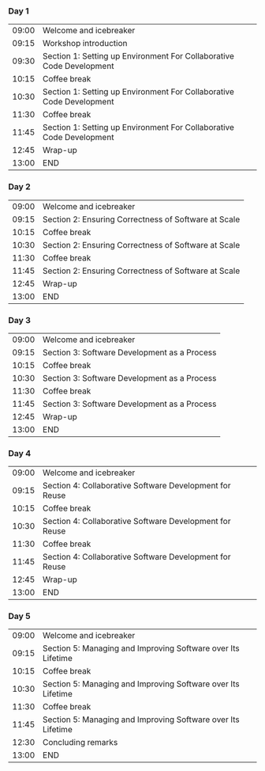 

<div class="row">
  <div class="col-md-6">
    <h3>Day 1</h3>
    <table class="table table-striped">
      <tr> <td>09:00</td> <td>Welcome and icebreaker </td> </tr>
      <tr> <td>09:15</td>  <td>Workshop introduction</td></tr
      <tr> <td>09:30</td>  <td>Section 1: Setting up Environment For Collaborative Code Development</td></tr
      <tr> <td>10:15</td>  <td>Coffee break</td> </tr>
      <tr> <td>10:30</td>  <td>Section 1: Setting up Environment For Collaborative Code Development</td></tr
      <tr> <td>11:30</td>  <td>Coffee break</td> </tr>
      <tr> <td>11:45</td> <td>Section 1: Setting up Environment For Collaborative Code Development</td></tr
      <tr> <td>12:45</td>  <td>Wrap-up</td> </tr>
      <tr> <td>13:00</td>  <td>END</td> </tr>
     </table>
  </div>
  <div class="col-md-6">
    <h3>Day 2</h3>
    <table class="table table-striped">
      <tr> <td>09:00</td>  <td>Welcome and icebreaker</td> </tr>
      <tr> <td>09:15</td>  <td>Section 2: Ensuring Correctness of Software at Scale</td> </tr>
      <tr> <td>10:15</td>  <td>Coffee break</td> </tr>
      <tr> <td>10:30</td>  <td>Section 2: Ensuring Correctness of Software at Scale</td> </tr>
      <tr> <td>11:30</td>  <td>Coffee break</td> </tr>
      <tr> <td>11:45</td>  <td>Section 2: Ensuring Correctness of Software at Scale</td> </tr>
      <tr> <td>12:45</td>  <td>Wrap-up</td> </tr>
      <tr> <td>13:00</td>  <td>END</td> </tr>
    </table>
  </div>
</div>
<div class="row">  
   <div class="col-md-6">
    <h3>Day 3</h3>
    <table class="table table-striped">
      <tr> <td>09:00</td>  <td>Welcome and icebreaker</td> </tr>
      <tr> <td>09:15</td>  <td>Section 3: Software Development as a Process</td></tr>
      <tr> <td>10:15</td>  <td>Coffee break</td> </tr>
      <tr> <td>10:30</td>  <td>Section 3: Software Development as a Process</td></tr>
      <tr> <td>11:30</td>  <td>Coffee break</td> </tr>
      <tr> <td>11:45</td>  <td>Section 3: Software Development as a Process</td></tr>
      <tr> <td>12:45</td>  <td>Wrap-up</td> </tr>
      <tr> <td>13:00</td>  <td>END</td> </tr>
    </table>
  </div>
  <div class="col-md-6">
    <h3>Day 4</h3>
    <table class="table table-striped">
      <tr> <td>09:00</td>  <td>Welcome and icebreaker</td> </tr>
      <tr> <td>09:15</td>  <td>Section 4: Collaborative Software Development for Reuse</td></tr>
      <tr> <td>10:15</td>  <td>Coffee break</td> </tr>
      <tr> <td>10:30</td>  <td>Section 4: Collaborative Software Development for Reuse</td></tr>
      <tr> <td>11:30</td>  <td>Coffee break</td> </tr>
      <tr> <td>11:45</td>  <td>Section 4: Collaborative Software Development for Reuse</td></tr>
      <tr> <td>12:45</td>  <td>Wrap-up</td> </tr>
      <tr> <td>13:00</td>  <td>END</td> </tr>
    </table>
  </div>
</div>
<div class="row">  
  <div class="col-md-6">
    <h3>Day 5</h3>
    <table class="table table-striped">
      <tr> <td>09:00</td>  <td>Welcome and icebreaker</td> </tr>
      <tr> <td>09:15</td>  <td>Section 5: Managing and Improving Software over Its Lifetime</td></tr>
      <tr> <td>10:15</td>  <td>Coffee break</td> </tr>
      <tr> <td>10:30</td>  <td>Section 5: Managing and Improving Software over Its Lifetime</td></tr>
      <tr> <td>11:30</td>  <td>Coffee break</td> </tr>
      <tr> <td>11:45</td>  <td>Section 5: Managing and Improving Software over Its Lifetime</td></tr>
      <tr> <td>12:30</td>  <td>Concluding remarks</td> </tr>
      <tr> <td>13:00</td>  <td>END</td> </tr>
    </table>
  </div>
</div>

